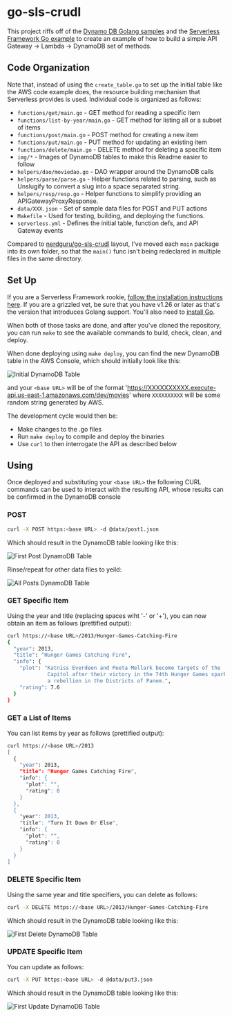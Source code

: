 # go-sls-crudl

This project riffs off of the [Dynamo DB Golang samples][1] and the
[Serverless Framework Go example][2] to create an example of how to
build a simple API Gateway -> Lambda -> DynamoDB set of methods.

## Code Organization

Note that, instead of using the `create_table.go` to set up the initial
table like the AWS code example does, the resource building mechanism
that Serverless provides is used.  Individual code is organized as
follows:

- `functions/get/main.go` - GET method for reading a specific item
- `functions/list-by-year/main.go` - GET method for listing all or a
  subset of items
- `functions/post/main.go` - POST method for creating a new item
- `functions/put/main.go` - PUT method for updating an existing item
- `functions/delete/main.go` - DELETE method for deleting a specific
  item
- `img/*` - Images of DynamoDB tables to make this Readme easier to
  follow
- `helpers/dao/moviedao.go` - DAO wrapper around the DynamoDB calls
- `helpers/parse/parse.go` - Helper functions related to parsing, such
  as Unslugify to convert a slug into a space separated string.
- `helpers/resp/resp.go` - Helper functions to simplify providing an
  APIGatewayProxyResponse.
- `data/XXX.json` - Set of sample data files for POST and PUT actions
- `Makefile` - Used for testing, building, and deploying the functions.
- `serverless.yml` - Defines the initial table, function defs, and API
  Gateway events

Compared to [nerdguru/go-sls-crudl][3] layout, I've moved each `main`
package into its own folder, so that the `main()` func isn't being
redeclared in multiple files in the same directory.

## Set Up

If you are a Serverless Framework rookie, [follow the installation
instructions here][sls-install].  If you are a grizzled vet, be sure
that you have v1.26 or later as that's the version that introduces
Golang support.  You'll also need to [install Go][go-install].

When both of those tasks are done, and after you've cloned the
repository, you can run `make` to see the available commands to build,
check, clean, and deploy.

When done deploying using `make deploy`, you can find the new DynamoDB
table in the AWS Console, which should initially look like this:

![Initial DynamoDB Table](/img/initialDynamoDBTable.jpg)

and your `<base URL>` will be of the format
'https://XXXXXXXXXX.execute-api.us-east-1.amazonaws.com/dev/movies'
where `XXXXXXXXXX` will be some random string generated by AWS.

The development cycle would then be:

- Make changes to the .go files
- Run `make deploy` to compile and deploy the binaries
- Use `curl` to then interrogate the API as described below

## Using

Once deployed and substituting your `<base URL>` the following CURL
commands can be used to interact with the resulting API, whose results
can be confirmed in the DynamoDB console

### POST

```bash
curl -X POST https:<base URL> -d @data/post1.json
```
Which should result in the DynamoDB table looking like this:

![First Post DynamoDB Table](/img/firstPostDynamoDBTable.jpg)

Rinse/repeat for other data files to yeild:

![All Posts DynamoDB Table](/img/allPostsDynamoDBTable.jpg)

### GET Specific Item

Using the year and title (replacing spaces wiht '-' or '+'), you can now
obtain an item as follows (prettified output):

```bash
curl https://<base URL>/2013/Hunger-Games-Catching-Fire
{
  "year": 2013,
  "title": "Hunger Games Catching Fire",
  "info": {
    "plot": "Katniss Everdeen and Peeta Mellark become targets of the
             Capitol after their victory in the 74th Hunger Games sparks
             a rebellion in the Districts of Panem.",
    "rating": 7.6
  }
}
```

### GET a List of Items

You can list items by year as follows (prettified output):

```bash
curl https://<base URL>/2013
[
  {
    "year": 2013,
    "title": "Hunger Games Catching Fire",
    "info": {
      "plot": "",
      "rating": 0
    }
  },
  {
    "year": 2013,
    "title": "Turn It Down Or Else",
    "info": {
      "plot": "",
      "rating": 0
    }
  }
]
```

### DELETE Specific Item

Using the same year and title specifiers, you can delete as follows:

```bash
curl -X DELETE https://<base URL>/2013/Hunger-Games-Catching-Fire
```

Which should result in the DynamoDB table looking like this:

![First Delete DynamoDB Table](/img/firstDeleteDynamoDBTable.jpg)

### UPDATE Specific Item

You can update as follows:

```bash
curl -X PUT https:<base URL> -d @data/put3.json
```

Which should result in the DynamoDB table looking like this:

![First Update DynamoDB Table](/img/firstUpdateDynamoDBTable.jpg)


[1]: https://github.com/awsdocs/aws-doc-sdk-examples/tree/master/go/example_code/dynamodb
[2]: https://serverless.com/blog/framework-example-golang-lambda-support/
[3]: https://github.com/nerdguru/go-sls-crudl
[sls-install]: https://serverless.com/blog/anatomy-of-a-serverless-app/#setup
[go-install]: https://golang.org/doc/install
